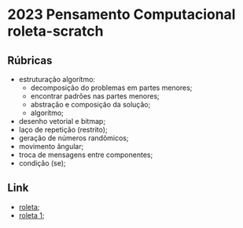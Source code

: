 # 2023 Pensamento Computacional roleta-scratch

## Rúbricas

* estruturação algorítmo:
  * decomposição do problemas em partes menores;
  * encontrar padrões nas partes menores;
  * abstração e composição da solução;
  * algorítmo;
* desenho vetorial e bitmap;
* laço de repetição (restrito);
* geração de números randômicos;
* movimento ângular;
* troca de mensagens entre componentes;
* condição (se);

## Link
* [roleta](https://scratch.mit.edu/projects/873800724);
* [roleta 1](https://scratch.mit.edu/projects/873821672);

